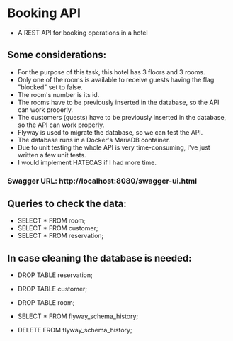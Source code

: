 # Booking API

- A REST API for booking operations in a hotel

## Some considerations:

- For the purpose of this task, this hotel has 3 floors and 3 rooms.
- Only one of the rooms is available to receive guests having the flag "blocked" set to false.
- The room's number is its id.
- The rooms have to be previously inserted in the database, so the API can work properly.
- The customers (guests) have to be previously inserted in the database, so the API can work properly.
- Flyway is used to migrate the database, so we can test the API.
- The database runs in a Docker's MariaDB container.
- Due to unit testing the whole API is very time-consuming, I've just written a few unit tests.
- I would implement HATEOAS if I had more time.

### Swagger URL: http://localhost:8080/swagger-ui.html

## Queries to check the data:

- SELECT * FROM room;
- SELECT * FROM customer;
- SELECT * FROM reservation;

## In case cleaning the database is needed:

- DROP TABLE reservation;
- DROP TABLE customer;
- DROP TABLE room;

- SELECT * FROM flyway_schema_history;
- DELETE FROM flyway_schema_history;